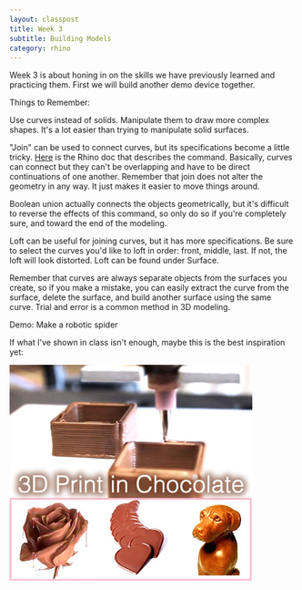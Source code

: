 ```yaml
---
layout: classpost
title: Week 3
subtitle: Building Models
category: rhino
---
```


Week 3 is about honing in on the skills we have previously learned and practicing them. First we will build another demo device together.

Things to Remember:

Use curves instead of solids. Manipulate them to draw more complex shapes. It's a lot easier than trying to manipulate solid surfaces.

"Join" can be used to connect curves, but its specifications become a little tricky. <a class="two" href="http://docs.mcneel.com/rhino/5/help/en-us/commands/join.htm">Here</a> is the Rhino doc that describes the command. Basically, curves can connect but they can't be overlapping and have to be direct continuations of one another. Remember that join does not alter the geometry in any way. It just makes it easier to move things around.

Boolean union actually connects the objects geometrically, but it's difficult to reverse the effects of this command, so only do so if you're completely sure, and toward the end of the modeling.

Loft can be useful for joining curves, but it has more specifications. Be sure to select the curves you'd like to loft in order: front, middle, last. If not, the loft will look distorted. Loft can be found under Surface.

Remember that curves are always separate objects from the surfaces you create, so if you make a mistake, you can easily extract the curve from the surface, delete the surface, and build another surface using the same curve. Trial and error is a common method in 3D modeling. 

Demo: Make a robotic spider

If what I've shown in class isn't enough, maybe this is the best inspiration yet:

<img src="/img/3dchocolate.jpg">

